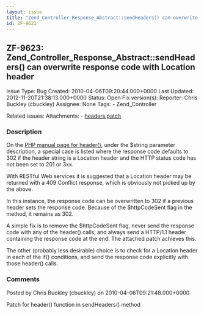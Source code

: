 ```yaml
---
layout: issue
title: "Zend_Controller_Response_Abstract::sendHeaders() can overwrite response code with Location header"
id: ZF-9623
---
```


ZF-9623: Zend\_Controller\_Response\_Abstract::sendHeaders() can overwrite response code with Location header
-------------------------------------------------------------------------------------------------------------

 Issue Type: Bug Created: 2010-04-06T09:20:44.000+0000 Last Updated: 2012-11-20T21:38:13.000+0000 Status: Open Fix version(s): 
 Reporter:  Chris Buckley (cbuckley)  Assignee:  None  Tags: - Zend\_Controller
 
 Related issues: 
 Attachments: - [headers.patch](/issues/secure/attachment/12979/headers.patch)
 
### Description

On the [PHP manual page for header()](http://php.net/header), under the $string parameter description, a special case is listed where the response code defaults to 302 if the header string is a Location header and the HTTP status code has not been set to 201 or 3xx.

With RESTful Web services it is suggested that a Location header may be returned with a 409 Conflict response, which is obviously not picked up by the above.

In this instance, the response code can be overwritten to 302 if a previous header sets the response code. Because of the $httpCodeSent flag in the method, it remains as 302.

A simple fix is to remove the $httpCodeSent flag, never send the response code with any of the header() calls, and always send a HTTP/1.1 header containing the response code at the end. The attached patch achieves this.

The other (probably less desirable) choice is to check for a Location header in each of the if() conditions, and send the response code explicitly with those header() calls.

 

 

### Comments

Posted by Chris Buckley (cbuckley) on 2010-04-06T09:21:48.000+0000

Patch for header() function in sendHeaders() method

 

 
